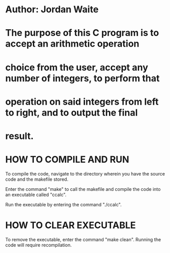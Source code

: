 # Author: Jordan Waite

# The purpose of this C program is to accept an arithmetic operation
# choice from the user, accept any number of integers, to perform that
# operation on said integers from left to right, and to output the final
# result.

# HOW TO COMPILE AND RUN #
To compile the code, navigate to the directory wherein you have the
source code and the makefile stored.

Enter the command "make" to call the makefile and compile the code into an executable
called "ccalc".

Run the executable by entering the command "./ccalc".

# HOW TO CLEAR EXECUTABLE #
To remove the executable, enter the command "make clean". Running
the code will require recompilation.
